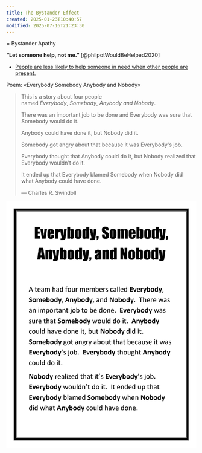 ```yaml
---
title: The Bystander Effect
created: 2025-01-23T10:40:57
modified: 2025-07-16T21:23:30
---
```


= Bystander Apathy

**“Let someone help, not me.”** [@philpotWouldBeHelped2020]
* [People are less likely to help someone in need when other people are present.](https://sketchplanations.com/the-bystander-effect)

Poem: «Everybody Somebody Anybody and Nobody»

> This is a story about four people named _Everybody_, _Somebody_, _Anybody and Nobody_.
>
> There was an important job to be done and Everybody was sure that Somebody would do it.
>
> Anybody could have done it, but Nobody did it.
>
> Somebody got angry about that because it was Everybody's job.
>
> Everybody thought that Anybody could do it, but Nobody realized that Everybody wouldn't do it.
>
> It ended up that Everybody blamed Somebody when Nobody did what Anybody could have done.
>
> — Charles R. Swindoll

![](../_attachments/d7ac4881fd9e0c526eb0d3a8eacc0a69.png)
